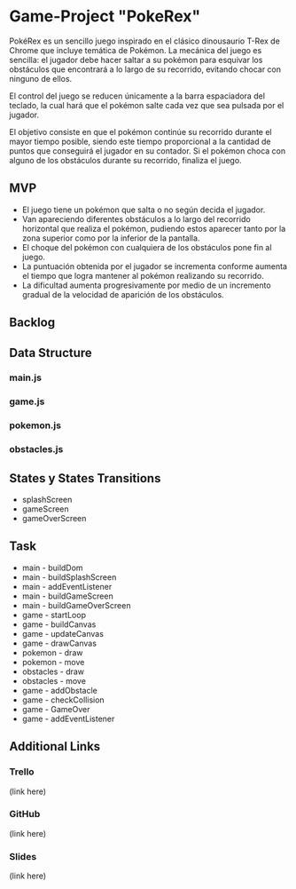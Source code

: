 # Game-Project "PokeRex"


PokéRex es un sencillo juego inspirado en el clásico dinousaurio T-Rex de Chrome que incluye temática de Pokémon. La mecánica del juego es sencilla: el jugador debe hacer saltar a su pokémon para esquivar los obstáculos que encontrará a lo largo de su recorrido, evitando chocar con ninguno de ellos.

El control del juego se reducen únicamente a la barra espaciadora del teclado, la cual hará que el pokémon salte cada vez que sea pulsada por el jugador.

El objetivo consiste en que el pokémon continúe su recorrido durante el mayor tiempo posible, siendo este tiempo proporcional a la cantidad de puntos que conseguirá el jugador en su contador. Si el pokémon choca con alguno de los obstáculos durante su recorrido, finaliza el juego.
## MVP

- El juego tiene un pokémon que salta o no según decida el jugador.
- Van apareciendo diferentes obstáculos a lo largo del recorrido horizontal que realiza el pokémon, pudiendo estos aparecer tanto por la zona superior como por la inferior de la pantalla.
- El choque del pokémon con cualquiera de los obstáculos pone fin al juego.
- La puntuación obtenida por el jugador se incrementa conforme aumenta el tiempo que logra mantener al pokémon realizando su recorrido.
- La dificultad aumenta progresivamente por medio de un incremento gradual de la velocidad de aparición de los obstáculos.

## Backlog
## Data Structure
### main.js
### game.js
### pokemon.js
### obstacles.js
## States y States Transitions

- splashScreen
- gameScreen
- gameOverScreen
## Task

- main - buildDom
- main - buildSplashScreen
- main - addEventListener
- main - buildGameScreen
- main - buildGameOverScreen
- game - startLoop
- game - buildCanvas
- game - updateCanvas
- game - drawCanvas
- pokemon - draw
- pokemon - move
- obstacles - draw
- obstacles - move
- game - addObstacle
- game - checkCollision
- game - GameOver
- game - addEventListener
## Additional Links
### Trello

(link here)
### GitHub

(link here)
### Slides

(link here)
